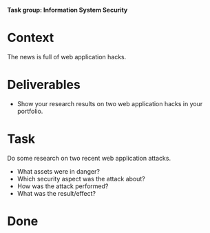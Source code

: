 **Task group: Information System Security**

# Context

The news is full of web application hacks.

# Deliverables

-   Show your research results on two web application hacks in your portfolio.

# Task

Do some research on two recent web application attacks.

-   What assets were in danger?
-   Which security aspect was the attack about?
-   How was the attack performed?
-   What was the result/effect?

# Done
